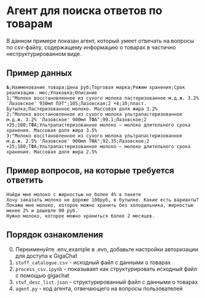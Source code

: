 # Агент для поиска ответов по товарам

В данном примере показан агент, который умеет отвечать на вопросы по csv-файлу, содержащему информацию о товарах в частично неструктурированном виде.

## Пример данных
```
№;Наименование товара;Цена руб;Торговая марка;Режим хранения;Срок реализации. мес;Упаковка;Описание
1;"Молоко восстановленное из сухого молока пастеризованное м.д.ж. 3.2% 'Лазовское' 930мл ПЭТ";105;Лазовская;2 +4;10;пласт. Бутылка;Пастеризованное молоко. Массовая доля жира 3.2%
2;"Молоко восстановленное из сухого молока ультрапастеризованное м.д.ж. 3.2% 'Лазовское' 900мл ТФА";99.1;Лазовское;2 +25;180;ТФА;Ультрапастеризованное молоко — молоко длительного срока хранения. Массовая доля жира 3.5%
3;"Молоко восстановленное из сухого молока ультрапастеризованное м.д.ж. 2.5% 'Лазовское' 900мл ТФА";92.35;Лазовское;2 +25;180;ТФА;Ультрапастеризованное молоко — молоко длительного срока хранения. Массовая доля жира 2.5%
```

## Пример вопросов, на которые требуется ответить
```
Найди мне молоко с жирностью не более 4% в пакете
Хочу заказать молоко не дороже 100руб, в бутылке. Какие есть варианты?
Покажи мне молоко, которое можно хранить без холодильника, жирностью менее 2% и дешевле 90 руб.
Нужно молоко, которое можно храниться более 2 месяцев.
```

## Порядок ознакомления
0. Переименуйте .env_example в .evn, добавьте настройки авторизации для доступа к GigaChat
1. `stuff_catalogue.csv` - исходный файл с данными о товарах
2. `process_csv.ipynb` - показывает как структурировать исходный файл с помощью gigachat
3. `stuf_desc_list.json` - структурированный файл с данными о товарах
4. `agent.py` - код агента, отвечающего на вопросы пользователей